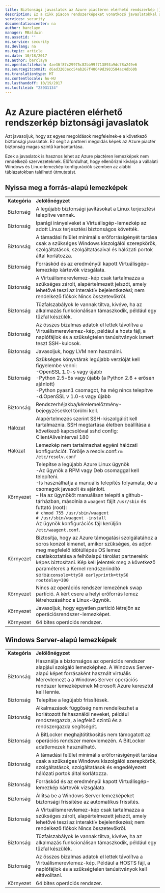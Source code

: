 ```yaml
---
title: Biztonsági javaslatok az Azure piactéren elérhető rendszerkép |} Microsoft Docs
description: Ez a cikk piacon rendszerképeket vonatkozó javaslatokkal szolgál.
services: security
documentationcenter: na
author: barclayn
manager: MBaldwin
ms.assetid: ''
ms.service: security
ms.devlang: na
ms.topic: article
ms.date: 10/18/2017
ms.author: barclayn
ms.openlocfilehash: 4ae36f87c29975c82bb99f713893a9dc78a249e6
ms.sourcegitcommit: d6ad3203ecc54ab267f40649d3903584ac4db60b
ms.translationtype: MT
ms.contentlocale: hu-HU
ms.lasthandoff: 10/19/2017
ms.locfileid: "23931134"
---
```

# <a name="security-recommendations-for-azure-marketplace-images"></a>Az Azure piactéren elérhető rendszerkép biztonsági javaslatok

Azt javasoljuk, hogy az egyes megoldások megfelelnek-e a következő biztonsági javaslatok. Ez segít a partneri megoldás képek az Azure piactér biztonság magas szintű karbantartása.

Ezek a javaslatok is hasznos lehet az Azure piactéren lemezképek nem rendelkező szervezeteknek. Előfordulhat, hogy ellenőrizni kívánja a vállalati Windows és Linux-lemezkép konfigurációk szemben az alábbi táblázatokban található útmutatást.

## <a name="open-source-based-images"></a>Nyissa meg a forrás-alapú lemezképek

|||
|--------------------------------------------------------------|----------------------------------------------------------------------------------------------------------------------------------------------------------------------------------------------------------------------------------------------------------------------------------------|
| **Kategória**                                                 | **Jelölőnégyzet**                                                                                                                                                                                                                                                                              |
| Biztonság                                                     | A legújabb biztonsági javításokat a Linux terjesztési telepítve vannak.                                                                                                                                                                                                              |
| Biztonság                                                     | Iparági irányelveket a Virtuálisgép-lemezkép az adott Linux terjesztési biztonságos követték.                                                                                                                                                                                     |
| Biztonság                                                     | A támadási felület minimális erőforrásigényét tartása csak a szükséges Windows kiszolgálói szerepkörök, szolgáltatások, szolgáltatásaival és hálózati portok által korlátozza.                                                                                                                                               |
| Biztonság                                                     | Forráskód és az eredményül kapott Virtuálisgép-lemezkép kártevők vizsgálata.                                                                                                                                                                                                                                   |
| Biztonság                                                     | A Virtuálismerevlemez-kép csak tartalmazza a szükséges zárolt, alapértelmezett jelszót, amely lehetővé teszi az interaktív bejelentkezési; nem rendelkező fiókok Nincs összetevőkről.                                                                                                                                           |
| Biztonság                                                     | Tűzfalszabályok le vannak tiltva, kivéve, ha az alkalmazás funkcionálisan támaszkodik, például egy tűzfal készülék.                                                                                                                                                                             |
| Biztonság                                                     | Az összes bizalmas adatok el lettek távolítva a Virtuálismerevlemez-kép, például a hosts fájl, a naplófájlok és a szükségtelen tanúsítványok ismert teszt SSH-kulcsok.                                                                                                                                       |
| Biztonság                                                     | Javasoljuk, hogy LVM nem használni.                                                                                                                                                                                                                                            |
| Biztonság                                                     | Szükséges könyvtárak legújabb verzióját kell figyelembe venni: </br> -OpenSSL 1.0-s vagy újabb </br> -Python 2.5-ös vagy újabb (a Python 2.6 + erősen ajánlott) </br> -Python pyasn1 csomagot, ha még nincs telepítve </br> -d.OpenSSL v 1.0-s vagy újabb                                                                |
| Biztonság                                                     | Rendszerhéjakba/kérelemelőzmény-bejegyzésekkel törölni kell.                                                                                                                                                                                                                                             |
| Hálózat                                                   | Alapértelmezés szerint SSH-kiszolgálót kell tartalmaznia. SSH megtartása életben beállítása a következő kapcsolóval sshd config: ClientAliveInterval 180                                                                                                                                                        |
| Hálózat                                                   | Lemezkép nem tartalmazhat egyéni hálózati konfigurációt. Törölje a resolv.conf:`rm /etc/resolv.conf`                                                                                                                                                                                |
| Környezet                                                   | Telepítse a legújabb Azure Linux ügynök </br> -Az ügynök a RPM vagy Deb csomaggal kell telepíteni.  </br> -Is használhatja a manuális telepítés folyamata, de a csomagok javasolt és ajánlott. </br> – Ha az ügynököt manuálisan telepíti a github-tárházban, másolnia a `waagent` fájlt `/usr/sbin` és futtató (root): </br>`# chmod 755 /usr/sbin/waagent` </br>`# /usr/sbin/waagent -install` </br>Az ügynök konfigurációs fájl kerüljön `/etc/waagent.conf`.    |
| Környezet                                                   | Biztosítja, hogy az Azure támogatási szolgálatához a soros konzol kimenet, amikor szükséges, és adjon meg megfelelő időtúllépés OS lemez csatlakoztatása a felhőalapú tárolást partnereink képes biztosítani. Kép kell jelentek meg a következő paraméterek a Kernel rendszerindító sorba:`console=ttyS0 earlyprintk=ttyS0 rootdelay=300` |
| Környezet                                                   | Nincs az operációs rendszer lemezének swap partíció. A kért csere a helyi erőforrás lemez létrehozásához a Linux-ügynök.         |
| Környezet                                                   | Javasoljuk, hogy egyetlen partíció létrejön az operációsrendszer-lemezképet.      |
| Környezet                                                   | 64 bites operációs rendszer.                                                                                                                                                                                                                                                          |

## <a name="windows-server-based-images"></a>Windows Server-alapú lemezképek

|||
|-------------| -------------------------|
| **Kategória**                                                     | **Jelölőnégyzet**                                                                                                                                                                |
| Biztonság                                                         | Használja a biztonságos az operációs rendszer alapjául szolgáló lemezképhez. A Windows Server-alapú képet forrásaként használt virtuális Merevlemezt a a Windows Server operációs rendszer lemezképeinek Microsoft Azure keresztül kell lennie. |
| Biztonság                                                         | Telepítse a legújabb frissítések.                                                                                                                                     |
| Biztonság                                                         | Alkalmazások függőség nem rendelkezhet a korlátozott felhasználói neveket, például rendszergazda, a legfelső szintű és a rendszergazda segítségét.                                                                |
| Biztonság                                                         | A BitLocker meghajtótitkosítás nem támogatott az operációs rendszer merevlemezén. A BitLocker adatlemezek használható.                                                            |
| Biztonság                                                         | A támadási felület minimális erőforrásigényét tartása csak a szükséges Windows kiszolgálói szerepkörök, szolgáltatások, szolgáltatások és engedélyezett hálózati portok által korlátozza.                         |
| Biztonság                                                         | Forráskód és az eredményül kapott Virtuálisgép-lemezkép kártevők vizsgálata.                                                                                                                     |
| Biztonság                                                         | Állítsa be a Windows Server lemezképeket biztonsági frissítése az automatikus frissítés.                                                                                                                |
| Biztonság                                                         | A Virtuálismerevlemez-kép csak tartalmazza a szükséges zárolt, alapértelmezett jelszót, amely lehetővé teszi az interaktív bejelentkezési; nem rendelkező fiókok Nincs összetevőkről.                             |
| Biztonság                                                         | Tűzfalszabályok le vannak tiltva, kivéve, ha az alkalmazás funkcionálisan támaszkodik, például egy tűzfal készülék.                                                               |
| Biztonság                                                         | Az összes bizalmas adatok el lettek távolítva a Virtuálismerevlemez-kép. Például a HOSTS fájl, a naplófájlok és a szükségtelen tanúsítványok kell eltávolítani.                                              |
| Környezet                                                       | 64 bites operációs rendszer.                            |
